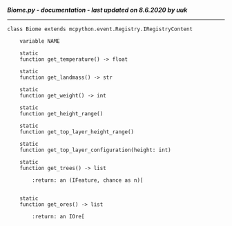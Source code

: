 ***Biome.py - documentation - last updated on 8.6.2020 by uuk***
___

    class Biome extends mcpython.event.Registry.IRegistryContent

        variable NAME

        static
        function get_temperature() -> float

        static
        function get_landmass() -> str

        static
        function get_weight() -> int

        static
        function get_height_range()

        static
        function get_top_layer_height_range()

        static
        function get_top_layer_configuration(height: int)

        static
        function get_trees() -> list
            
            :return: an (IFeature, chance as n)[


        static
        function get_ores() -> list
            
            :return: an IOre[
